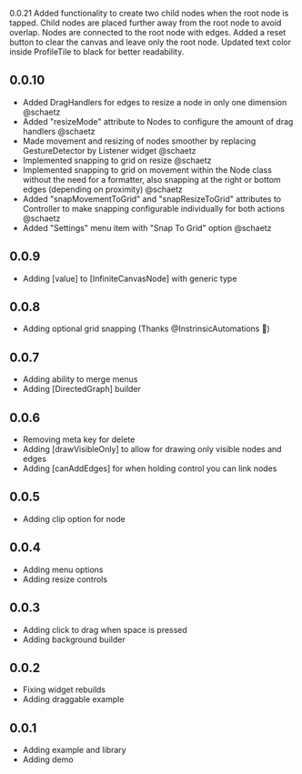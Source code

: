 0.0.21
Added functionality to create two child nodes when the root node is tapped.
Child nodes are placed further away from the root node to avoid overlap.
Nodes are connected to the root node with edges.
Added a reset button to clear the canvas and leave only the root node.
Updated text color inside ProfileTile to black for better readability.

## 0.0.10

- Added DragHandlers for edges to resize a node in only one dimension @schaetz
- Added "resizeMode" attribute to Nodes to configure the amount of drag handlers @schaetz
- Made movement and resizing of nodes smoother by replacing GestureDetector by Listener widget @schaetz
- Implemented snapping to grid on resize @schaetz
- Implemented snapping to grid on movement within the Node class without the need for a formatter, also snapping at the right or bottom edges (depending on proximity) @schaetz
- Added "snapMovementToGrid" and "snapResizeToGrid" attributes to Controller to make snapping configurable individually for both actions @schaetz
- Added "Settings" menu item with "Snap To Grid" option @schaetz

## 0.0.9

- Adding [value] to [InfiniteCanvasNode] with generic type

## 0.0.8

- Adding optional grid snapping (Thanks @InstrinsicAutomations 🎉)

## 0.0.7

- Adding ability to merge menus
- Adding [DirectedGraph] builder

## 0.0.6

- Removing meta key for delete
- Adding [drawVisibleOnly] to allow for drawing only visible nodes and edges
- Adding [canAddEdges] for when holding control you can link nodes

## 0.0.5

- Adding clip option for node

## 0.0.4

- Adding menu options
- Adding resize controls

## 0.0.3

- Adding click to drag when space is pressed
- Adding background builder

## 0.0.2

* Fixing widget rebuilds
* Adding draggable example

## 0.0.1

* Adding example and library
* Adding demo
